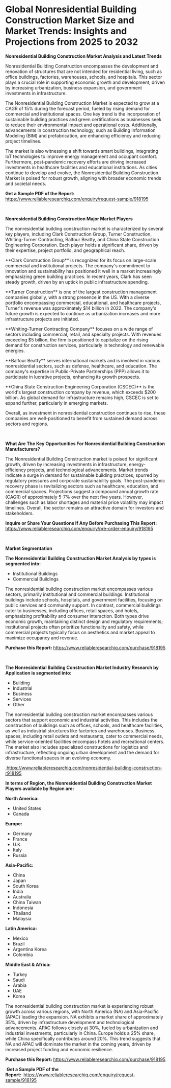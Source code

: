 <p><h1>Global Nonresidential Building Construction Market Size and Market Trends: Insights and Projections from 2025 to 2032</h1></p><p><strong>Nonresidential Building Construction Market Analysis and Latest Trends</strong></p>
<p><p>Nonresidential Building Construction encompasses the development and renovation of structures that are not intended for residential living, such as office buildings, factories, warehouses, schools, and hospitals. This sector plays a crucial role in supporting economic growth and development, driven by increasing urbanization, business expansion, and government investments in infrastructure.</p><p>The Nonresidential Building Construction Market is expected to grow at a CAGR of 15% during the forecast period, fueled by rising demand for commercial and institutional spaces. One key trend is the incorporation of sustainable building practices and green certifications as businesses seek to reduce their environmental impact and operational costs. Additionally, advancements in construction technology, such as Building Information Modeling (BIM) and prefabrication, are enhancing efficiency and reducing project timelines.</p><p>The market is also witnessing a shift towards smart buildings, integrating IoT technologies to improve energy management and occupant comfort. Furthermore, post-pandemic recovery efforts are driving increased investments in healthcare facilities and educational institutions. As cities continue to develop and evolve, the Nonresidential Building Construction Market is poised for robust growth, aligning with broader economic trends and societal needs.</p></p>
<p><strong>Get a Sample PDF of the Report:&nbsp;</strong> <a href="https://www.reliableresearchiq.com/enquiry/request-sample/918195?utm_campaign=103&utm_medium=2&utm_source=Github&utm_content=ia&utm_term=17042025&utm_id=nonresidential-building-construction">https://www.reliableresearchiq.com/enquiry/request-sample/918195</a></p>
<p>&nbsp;</p>
<p><strong>Nonresidential Building Construction Major Market Players</strong></p>
<p><p>The nonresidential building construction market is characterized by several key players, including Clark Construction Group, Turner Construction, Whiting-Turner Contracting, Balfour Beatty, and China State Construction Engineering Corporation. Each player holds a significant share, driven by their expertise, project portfolio, and geographical reach.</p><p>**Clark Construction Group** is recognized for its focus on large-scale commercial and institutional projects. The company's commitment to innovation and sustainability has positioned it well in a market increasingly emphasizing green building practices. In recent years, Clark has seen steady growth, driven by an uptick in public infrastructure spending.</p><p>**Turner Construction** is one of the largest construction management companies globally, with a strong presence in the US. With a diverse portfolio encompassing commercial, educational, and healthcare projects, Turner's revenue was approximately $14 billion in 2022. The company's future growth is expected to continue as urbanization increases and more infrastructure projects are initiated.</p><p>**Whiting-Turner Contracting Company** focuses on a wide range of sectors including commercial, retail, and specialty projects. With revenues exceeding $5 billion, the firm is positioned to capitalize on the rising demand for construction services, particularly in technology and renewable energies.</p><p>**Balfour Beatty** serves international markets and is involved in various nonresidential sectors, such as defense, healthcare, and education. The company's expertise in Public-Private Partnerships (PPP) allows it to participate in lucrative projects, enhancing its growth prospects.</p><p>**China State Construction Engineering Corporation (CSCEC)** is the world's largest construction company by revenue, which exceeds $200 billion. As global demand for infrastructure remains high, CSCEC is set to expand further, particularly in emerging markets.</p><p>Overall, as investment in nonresidential construction continues to rise, these companies are well-positioned to benefit from sustained demand across sectors and regions.</p></p>
<p>&nbsp;</p>
<p><strong>What Are The Key Opportunities For Nonresidential Building Construction Manufacturers?</strong></p>
<p><p>The Nonresidential Building Construction market is poised for significant growth, driven by increasing investments in infrastructure, energy-efficiency projects, and technological advancements. Market trends indicate a surge in demand for sustainable building practices, spurred by regulatory pressures and corporate sustainability goals. The post-pandemic recovery phase is revitalizing sectors such as healthcare, education, and commercial spaces. Projections suggest a compound annual growth rate (CAGR) of approximately 5-7% over the next five years. However, challenges such as labor shortages and material price volatility may impact timelines. Overall, the sector remains an attractive domain for investors and stakeholders.</p></p>
<p><strong>Inquire or Share Your Questions If Any Before Purchasing This Report:</strong> <a href="https://www.reliableresearchiq.com/enquiry/pre-order-enquiry/918195?utm_campaign=103&utm_medium=2&utm_source=Github&utm_content=ia&utm_term=17042025&utm_id=nonresidential-building-construction">https://www.reliableresearchiq.com/enquiry/pre-order-enquiry/918195</a></p>
<p>&nbsp;</p>
<p><strong>Market Segmentation</strong></p>
<p><strong>The Nonresidential Building Construction Market Analysis by types is segmented into:</strong></p>
<p><ul><li>Institutional Buildings</li><li>Commercial Buildings</li></ul></p>
<p><p>The nonresidential building construction market encompasses various sectors, primarily institutional and commercial buildings. Institutional buildings include schools, hospitals, and government facilities, focusing on public services and community support. In contrast, commercial buildings cater to businesses, including offices, retail spaces, and hotels, emphasizing profitability and consumer interaction. Both types drive economic growth, maintaining distinct design and regulatory requirements; institutional projects often prioritize functionality and safety, while commercial projects typically focus on aesthetics and market appeal to maximize occupancy and revenue.</p></p>
<p><strong>Purchase this Report:&nbsp;</strong><a href="https://www.reliableresearchiq.com/purchase/918195?utm_campaign=103&utm_medium=2&utm_source=Github&utm_content=ia&utm_term=17042025&utm_id=nonresidential-building-construction">https://www.reliableresearchiq.com/purchase/918195</a></p>
<p>&nbsp;</p>
<p><strong>The Nonresidential Building Construction Market Industry Research by Application is segmented into:</strong></p>
<p><ul><li>Building</li><li>Industrial</li><li>Business</li><li>Services</li><li>Other</li></ul></p>
<p><p>The nonresidential building construction market encompasses various sectors that support economic and industrial activities. This includes the construction of buildings such as offices, schools, and healthcare facilities, as well as industrial structures like factories and warehouses. Business spaces, including retail outlets and restaurants, cater to commercial needs, while service-oriented facilities encompass hotels and recreational centers. The market also includes specialized constructions for logistics and infrastructure, reflecting ongoing urban development and the demand for diverse functional spaces in an evolving economy.</p></p>
<p><a href="https://www.reliableresearchiq.com/nonresidential-building-construction-r918195?utm_campaign=103&utm_medium=2&utm_source=Github&utm_content=ia&utm_term=17042025&utm_id=nonresidential-building-construction">&nbsp;https://www.reliableresearchiq.com/nonresidential-building-construction-r918195</a></p>
<p><strong>In terms of Region, the Nonresidential Building Construction Market Players available by Region are:</strong></p>
<p>
    <p> <strong> North America: </strong>
        <ul>
            <li>United States</li>
            <li>Canada</li>
        </ul>
        </p> 
    <p> <strong> Europe: </strong>
        <ul>
            <li>Germany</li>
            <li>France</li>
            <li>U.K.</li>
            <li>Italy</li>
            <li>Russia</li>
        </ul>
        </p> 
    <p> <strong> Asia-Pacific: </strong>
        <ul>
            <li>China</li>
            <li>Japan</li>
            <li>South Korea</li>
            <li>India</li>
            <li>Australia</li>
            <li>China Taiwan</li>
            <li>Indonesia</li>
            <li>Thailand</li>
            <li>Malaysia</li>
        </ul>
        </p> 
    <p> <strong> Latin America: </strong>
        <ul>
            <li>Mexico</li>
            <li>Brazil</li>
            <li>Argentina Korea</li>
            <li>Colombia</li>
        </ul>
        </p> 
    <p> <strong> Middle East & Africa: </strong>
        <ul>
            <li>Turkey</li>
            <li>Saudi</li>
            <li>Arabia</li>
            <li>UAE</li>
            <li>Korea</li>
        </ul>
    </p>
    </p>
<p><p>The nonresidential building construction market is experiencing robust growth across various regions, with North America (NA) and Asia-Pacific (APAC) leading the expansion. NA exhibits a market share of approximately 35%, driven by infrastructure development and technological advancements. APAC follows closely at 30%, fueled by urbanization and industrial investments, particularly in China. Europe holds a 25% share, while China specifically contributes around 20%. This trend suggests that NA and APAC will dominate the market in the coming years, driven by increased project funding and economic resilience.</p></p>
<p><strong>Purchase this Report: </strong><a href="https://www.reliableresearchiq.com/purchase/918195?utm_campaign=103&utm_medium=2&utm_source=Github&utm_content=ia&utm_term=17042025&utm_id=nonresidential-building-construction">https://www.reliableresearchiq.com/purchase/918195</a></p>
<p>&nbsp;<strong>Get a Sample PDF of the Report:&nbsp;&nbsp;</strong><a href="https://www.reliableresearchiq.com/enquiry/request-sample/918195?utm_campaign=103&utm_medium=2&utm_source=Github&utm_content=ia&utm_term=17042025&utm_id=nonresidential-building-construction">https://www.reliableresearchiq.com/enquiry/request-sample/918195</a></p>
<p><strong></strong></p>
<p><p></p><p></p><p></p></p>